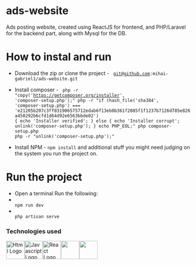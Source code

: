 # ads-website

Ads posting website, created using ReactJS for frontend, and PHP/Laravel for the backend part, along with Mysql for the DB.

# How to instal and run

-   Download the zip or clone the project - <code>
    git@github.com:mihai-gabriel1/ads-website.git
    </code>

-   Install composer - <code>
    php -r "copy('https://getcomposer.org/installer', 'composer-setup.php');"
    php -r "if (hash_file('sha384', 'composer-setup.php') === 'e21205b207c3ff031906575712edab6f13eb0b361f2085f1f1237b7126d785e826a450292b6cfd1d64d92e6563bbde02') { echo 'Installer verified'; } else { echo 'Installer corrupt'; unlink('composer-setup.php'); } echo PHP_EOL;"
    php composer-setup.php
    php -r "unlink('composer-setup.php');"</code>

-   Install NPM - <code>npm install</code> and additional stuff you might need judging on the system you run the project on.

# Run the project

-   Open a terminal
    Run the following:
-   <code>
    npm run dev</code>
-   <code>
    php artisan serve</code>

### Technologies used

<div style="display:flex; flex-direction: row; align-items: center; justify-content-center">
    <img src="https://upload.wikimedia.org/wikipedia/commons/6/61/HTML5_logo_and_wordmark.svg" alt="Html Logo" width="50" height="50">
    <img src="https://upload.wikimedia.org/wikipedia/commons/9/99/Unofficial_JavaScript_logo_2.svg" alt="Javascript Logo" width="50" height="50">
    <img src="https://upload.wikimedia.org/wikipedia/commons/a/a7/React-icon.svg" alt="React Logo" width="50" height="50">
    <img src="https://www.php.net/images/logos/new-php-logo.png" width="50" height="50">
    <img src="https://laravel.com/img/logomark.min.svg" width="50" height="50">
</div>
